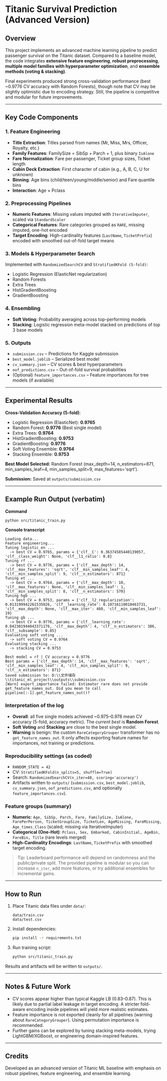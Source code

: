 # Titanic Survival Prediction (Advanced Version)

## Overview
This project implements an advanced machine learning pipeline to predict passenger survival on the Titanic dataset. Compared to a baseline model, the code integrates **extensive feature engineering**, **robust preprocessing**, **multiple model families with hyperparameter optimization**, and **ensemble methods (voting & stacking)**.

Final experiments produced strong cross-validation performance (best ~0.9776 CV accuracy with Random Forests), though note that CV may be slightly optimistic due to encoding strategy. Still, the pipeline is competitive and modular for future improvements.

---

## Key Code Components

### 1. Feature Engineering
- **Title Extraction**: Titles parsed from names (Mr, Miss, Mrs, Officer, Royalty, etc.)
- **Family Features**: FamilySize = SibSp + Parch + 1, plus binary `IsAlone`
- **Fare Normalization**: Fare per passenger, Ticket group sizes, Ticket length
- **Cabin Deck Extraction**: First character of cabin (e.g., A, B, C, U for unknown)
- **Binning**: Age bins (child/teen/young/middle/senior) and Fare quantile bins
- **Interaction**: Age × Pclass

### 2. Preprocessing Pipelines
- **Numeric Features**: Missing values imputed with `IterativeImputer`, scaled via `StandardScaler`
- **Categorical Features**: Rare categories grouped as `RARE`, missing imputed, one-hot encoded
- **Target Encoding**: High-cardinality features (`LastName`, `TicketPrefix`) encoded with smoothed out-of-fold target means

### 3. Models & Hyperparameter Search
Implemented with `RandomizedSearchCV` and `StratifiedKFold (5-fold)`:
- Logistic Regression (ElasticNet regularization)
- Random Forests
- Extra Trees
- HistGradientBoosting
- GradientBoosting

### 4. Ensembling
- **Soft Voting**: Probability averaging across top-performing models
- **Stacking**: Logistic regression meta-model stacked on predictions of top 3 base models

### 5. Outputs
- `submission.csv` – Predictions for Kaggle submission
- `best_model.joblib` – Serialized best model
- `cv_summary.json` – CV scores & best hyperparameters
- `oof_predictions.csv` – Out-of-fold survival probabilities
- (Optional) `feature_importances.csv` – Feature importances for tree models (if available)

---

## Experimental Results

**Cross-Validation Accuracy (5-fold)**:
- Logistic Regression (ElasticNet): **0.9765**
- Random Forest: **0.9776** (Best single model)
- Extra Trees: **0.9764**
- HistGradientBoosting: **0.9753**
- GradientBoosting: **0.9776**
- Soft Voting Ensemble: **0.9764**
- Stacking Ensemble: **0.9753**

**Best Model Selected:** Random Forest (max_depth=14, n_estimators=871, min_samples_leaf=4, min_samples_split=9, max_features='sqrt').

**Submission:** Saved at `outputs/submission.csv`

---

## Example Run Output (verbatim)

**Command**
```bash
python src/titanic_train.py
```

**Console transcript**
```text
Loading data...
Feature engineering...
Tuning logistic_en ...
  -> best CV = 0.9765, params = {'clf__C': 0.36374585440139057, 'clf__class_weight': None, 'clf__l1_ratio': 0.8}
Tuning rf ...
  -> best CV = 0.9776, params = {'clf__max_depth': 14, 'clf__max_features': 'sqrt', 'clf__min_samples_leaf': 4, 'clf__min_samples_split': 9, 'clf__n_estimators': 871}
Tuning et ...
  -> best CV = 0.9764, params = {'clf__max_depth': 10, 'clf__max_features': None, 'clf__min_samples_leaf': 1, 'clf__min_samples_split': 8, 'clf__n_estimators': 570}
Tuning hgb ...
  -> best CV = 0.9753, params = {'clf__l2_regularization': 0.013199942261535026, 'clf__learning_rate': 0.10716110018463731, 'clf__max_depth': None, 'clf__max_iter': 460, 'clf__min_samples_leaf': 19}
Tuning gb ...
  -> best CV = 0.9776, params = {'clf__learning_rate': 0.042301944043371176, 'clf__max_depth': 4, 'clf__n_estimators': 386, 'clf__subsample': 0.85}
Evaluating soft voting ...
  -> soft voting CV = 0.9764
Evaluating stacking ...
  -> stacking CV = 0.9753

Best model = rf | CV accuracy = 0.9776
Best params = {'clf__max_depth': 14, 'clf__max_features': 'sqrt', 'clf__min_samples_leaf': 4, 'clf__min_samples_split': 9, 'clf__n_estimators': 871}
Saved submission to: D:\\文件储存\\titanic_ml_project\\outputs\\submission.csv
[Warn] export_importance failed: Estimator rare does not provide get_feature_names_out. Did you mean to call pipeline[:-1].get_feature_names_out()?
```

### Interpretation of the log
- **Overall**: all five single models achieved ~0.975–0.978 mean CV accuracy (5-fold, accuracy metric). The *current best* is **Random Forest**.
- **Soft Voting** and **Stacking** are close to the best single model.
- **Warning** is benign: the custom `RareCategoryGrouper` transformer has no `get_feature_names_out`. It only affects exporting feature names for importances, not training or predictions.

### Reproducibility settings (as coded)
- `RANDOM_STATE = 42`
- CV: `StratifiedKFold(n_splits=5, shuffle=True)`
- Search: `RandomizedSearchCV(n_iter=40, scoring='accuracy')`
- Artifacts written to `outputs/` (`submission.csv`, `best_model.joblib`, `cv_summary.json`, `oof_predictions.csv`, and optionally `feature_importances.csv`).

### Feature groups (summary)
- **Numeric**: `Age, SibSp, Parch, Fare, FamilySize, IsAlone, FarePerPerson, TicketGroupSize, TicketLen, AgeMissing, FareMissing, Age_times_Class` (scaled; missing via IterativeImputer)
- **Categorical (One‑Hot)**: `Pclass, Sex, Embarked, CabinInitial, AgeBin, FareBin, Title` (rare levels merged)
- **High‑Cardinality Encodings**: `LastName`, `TicketPrefix` with smoothed target encoding.

> Tip: Leaderboard performance will depend on randomness and the public/private split. The provided pipeline is modular so you can increase `n_iter`, add more features, or try additional ensembles for incremental gains.

---

## How to Run
1. Place Titanic data files under `data/`:
   ```
   data/train.csv
   data/test.csv
   ```
2. Install dependencies:
   ```bash
   pip install -r requirements.txt
   ```
3. Run training script:
   ```bash
   python src/titanic_train.py
   ```

Results and artifacts will be written to `outputs/`.

---

## Notes & Future Work
- CV scores appear higher than typical Kaggle LB (0.83–0.87). This is likely due to partial label leakage in target encoding. A stricter fold-aware encoding inside pipelines will yield more realistic estimates.
- Feature importance is not exported cleanly for all pipelines (warning about `RareCategoryGrouper`). Using permutation importance is recommended.
- Further gains can be explored by tuning stacking meta-models, trying LightGBM/XGBoost, or engineering domain-inspired features.

---

## Credits
Developed as an advanced version of Titanic ML baseline with emphasis on robust pipelines, feature engineering, and ensemble learning.

